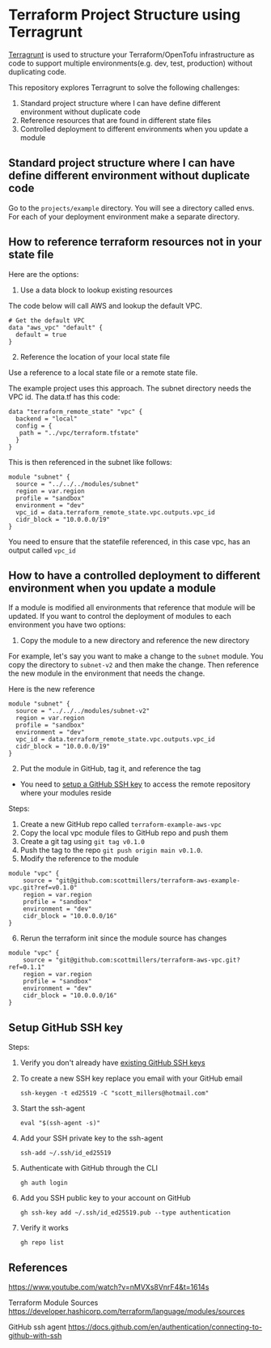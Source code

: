 # Terraform Project Structure using Terragrunt

[Terragrunt](https://terragrunt.gruntwork.io/) is used to structure your Terraform/OpenTofu infrastructure as code to support multiple environments(e.g. dev, test, production) without duplicating code. 

This repository explores Terragrunt to solve the following challenges:


1. Standard project structure where I can have define different environment without duplicate code
2. Reference resources that are found in different state files
3. Controlled deployment to different environments when you update a module



## Standard project structure where I can have define different environment without duplicate code

Go to the `projects/example` directory.  You will see a directory called envs.  For each of your deployment environment make a separate directory. 

## How to reference terraform resources not in your state file

Here are the options:

1. Use a data block to lookup existing resources 

The code below will call AWS and lookup the default VPC.

```
# Get the default VPC
data "aws_vpc" "default" {
  default = true
}
```

2. Reference the location of your local state file

Use a reference to a local state file or a remote state file.  

The example project uses this approach. The subnet directory needs the VPC id.  The data.tf has this code:

```
data "terraform_remote_state" "vpc" {
  backend = "local"
  config = {
   path = "../vpc/terraform.tfstate"
  }
}
```

This is then referenced in the subnet like follows:

```
module "subnet" {
  source = "../../../modules/subnet"
  region = var.region
  profile = "sandbox"
  environment = "dev"
  vpc_id = data.terraform_remote_state.vpc.outputs.vpc_id
  cidr_block = "10.0.0.0/19"
}
```

You need to ensure that the statefile referenced, in this case vpc,  has an output called `vpc_id`

## How to have a controlled deployment to different environment when you update a module

If a module is modified all environments that reference that module will be updated. If you want to control the deployment of modules to each environment you have two options:


1. Copy the module to a new directory and reference the new directory

For example, let's say you want to make a change to the `subnet` module. You copy the directory to `subnet-v2` and then make the change.  Then reference the new module in the environment that needs the change.

Here is the new reference

```
module "subnet" {
  source = "../../../modules/subnet-v2"
  region = var.region
  profile = "sandbox"
  environment = "dev"
  vpc_id = data.terraform_remote_state.vpc.outputs.vpc_id
  cidr_block = "10.0.0.0/19"
}
```

2. Put the module in GitHub, tag it, and reference the tag

- You need to [setup a GitHub SSH key](#setup-github-ssh-key) to access the remote repository where your modules reside

Steps:

1. Create a new GitHub repo called `terraform-example-aws-vpc` 
2. Copy the local vpc module files to GitHub repo and push them
3. Create a git tag using `git tag v0.1.0` 
4. Push the tag to the repo `git push origin main v0.1.0`.  
5. Modify the reference to the module
```
module "vpc" {
    source = "git@github.com:scottmillers/terraform-aws-example-vpc.git?ref=v0.1.0"
    region = var.region
    profile = "sandbox"
    environment = "dev"
    cidr_block = "10.0.0.0/16"
}
```
6. Rerun the terraform init since the module source has changes


```
module "vpc" {
    source = "git@github.com:scottmillers/terraform-aws-vpc.git?ref=0.1.1"
    region = var.region
    profile = "sandbox"
    environment = "dev"
    cidr_block = "10.0.0.0/16"
}
```


## Setup GitHub SSH key

Steps:
1. Verify you don't already have [existing GitHub SSH keys](https://docs.github.com/en/authentication/connecting-to-github-with-ssh/checking-for-existing-ssh-keys)

2. To create a new SSH key replace you email with your GitHub email
    ```
    ssh-keygen -t ed25519 -C "scott_millers@hotmail.com"
    ```
3. Start the ssh-agent
    ```
    eval "$(ssh-agent -s)"
    ```

4. Add your SSH private key to the ssh-agent
    ```
    ssh-add ~/.ssh/id_ed25519
    ```

5. Authenticate with GitHub through the CLI
    ```
    gh auth login
    ```

5. Add you SSH public key to your account on GitHub

    ```
    gh ssh-key add ~/.ssh/id_ed25519.pub --type authentication
    ```

6. Verify it works
    ```
    gh repo list
    ```

## References

https://www.youtube.com/watch?v=nMVXs8VnrF4&t=1614s

Terraform Module Sources
https://developer.hashicorp.com/terraform/language/modules/sources


GitHub ssh agent
https://docs.github.com/en/authentication/connecting-to-github-with-ssh




